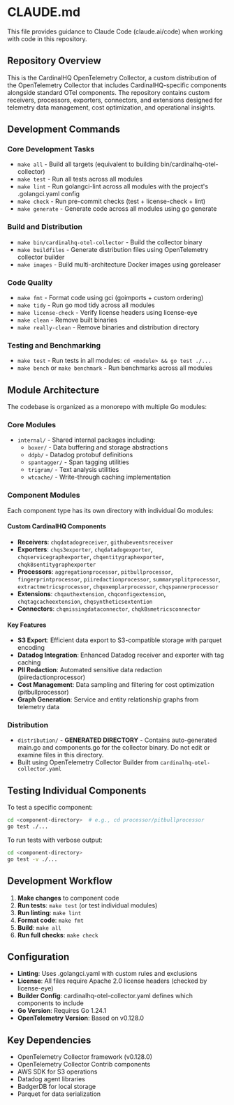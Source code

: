 # CLAUDE.md

This file provides guidance to Claude Code (claude.ai/code) when working with code in this repository.

## Repository Overview

This is the CardinalHQ OpenTelemetry Collector, a custom distribution of the OpenTelemetry Collector that includes CardinalHQ-specific components alongside standard OTel components. The repository contains custom receivers, processors, exporters, connectors, and extensions designed for telemetry data management, cost optimization, and operational insights.

## Development Commands

### Core Development Tasks
- `make all` - Build all targets (equivalent to building bin/cardinalhq-otel-collector)
- `make test` - Run all tests across all modules
- `make lint` - Run golangci-lint across all modules with the project's .golangci.yaml config
- `make check` - Run pre-commit checks (test + license-check + lint)
- `make generate` - Generate code across all modules using go generate

### Build and Distribution
- `make bin/cardinalhq-otel-collector` - Build the collector binary
- `make buildfiles` - Generate distribution files using OpenTelemetry collector builder
- `make images` - Build multi-architecture Docker images using goreleaser

### Code Quality
- `make fmt` - Format code using gci (goimports + custom ordering)
- `make tidy` - Run go mod tidy across all modules
- `make license-check` - Verify license headers using license-eye
- `make clean` - Remove built binaries
- `make really-clean` - Remove binaries and distribution directory

### Testing and Benchmarking
- `make test` - Run tests in all modules: `cd <module> && go test ./...`
- `make bench` or `make benchmark` - Run benchmarks across all modules

## Module Architecture

The codebase is organized as a monorepo with multiple Go modules:

### Core Modules
- `internal/` - Shared internal packages including:
  - `boxer/` - Data buffering and storage abstractions
  - `ddpb/` - Datadog protobuf definitions
  - `spantagger/` - Span tagging utilities
  - `trigram/` - Text analysis utilities
  - `wtcache/` - Write-through caching implementation

### Component Modules
Each component type has its own directory with individual Go modules:

#### Custom CardinalHQ Components
- **Receivers**: `chqdatadogreceiver`, `githubeventsreceiver`
- **Exporters**: `chqs3exporter`, `chqdatadogexporter`, `chqservicegraphexporter`, `chqentitygraphexporter`, `chqk8sentitygraphexporter`
- **Processors**: `aggregationprocessor`, `pitbullprocessor`, `fingerprintprocessor`, `piiredactionprocessor`, `summarysplitprocessor`, `extractmetricsprocessor`, `chqexemplarprocessor`, `chqspannerprocessor`
- **Extensions**: `chqauthextension`, `chqconfigextension`, `chqtagcacheextension`, `chqsyntheticsextention`
- **Connectors**: `chqmissingdataconnector`, `chqk8smetricsconnector`

#### Key Features
- **S3 Export**: Efficient data export to S3-compatible storage with parquet encoding
- **Datadog Integration**: Enhanced Datadog receiver and exporter with tag caching
- **PII Redaction**: Automated sensitive data redaction (piiredactionprocessor)
- **Cost Management**: Data sampling and filtering for cost optimization (pitbullprocessor)
- **Graph Generation**: Service and entity relationship graphs from telemetry data

### Distribution
- `distribution/` - **GENERATED DIRECTORY** - Contains auto-generated main.go and components.go for the collector binary. Do not edit or examine files in this directory.
- Built using OpenTelemetry Collector Builder from `cardinalhq-otel-collector.yaml`

## Testing Individual Components

To test a specific component:
```bash
cd <component-directory>  # e.g., cd processor/pitbullprocessor
go test ./...
```

To run tests with verbose output:
```bash
cd <component-directory>
go test -v ./...
```

## Development Workflow

1. **Make changes** to component code
2. **Run tests**: `make test` (or test individual modules)
3. **Run linting**: `make lint` 
4. **Format code**: `make fmt`
5. **Build**: `make all`
6. **Run full checks**: `make check`

## Configuration

- **Linting**: Uses .golangci.yaml with custom rules and exclusions
- **License**: All files require Apache 2.0 license headers (checked by license-eye)
- **Builder Config**: cardinalhq-otel-collector.yaml defines which components to include
- **Go Version**: Requires Go 1.24.1
- **OpenTelemetry Version**: Based on v0.128.0

## Key Dependencies

- OpenTelemetry Collector framework (v0.128.0)
- OpenTelemetry Collector Contrib components
- AWS SDK for S3 operations
- Datadog agent libraries
- BadgerDB for local storage
- Parquet for data serialization